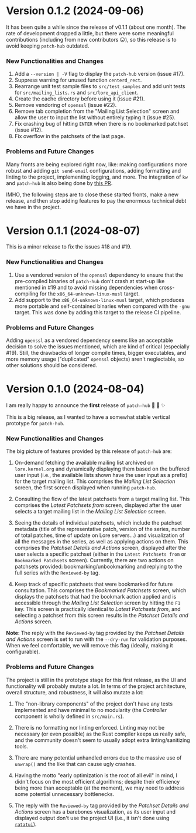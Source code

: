 # Version 0.1.2 (2024-09-06)

It has been quite a while since the release of v0.1.1 (about one month). The rate of development dropped a little, but there were some meaningful contributions (including from new contributors :stuck_out_tongue:), so this release is to avoid keeping `patch-hub` outdated.

### New Functionalities and Changes

1. Add a `--version | -V` flag to display the `patch-hub` version (issue #17).
2. Suppress warning for unused function `centerd_rect`.
3. Rearrange unit test sample files to `src/test_samples` and add unit tests for `src/mailing_lists.rs` and `src/lore_api_client`.
4. Create the cache directory before using it (issue #21).
5. Remove vendoring of `openssl` (issue #22).
6. Remove tab completion from the "Mailing List Selection" screen and allow the user to input the list without entirely typing it (issue #25).
7. Fix crashing bug of hitting `ENTER` when there is no bookmarked patchset (issue #12).
8. Fix overflow in the patchsets of the last page.

### Problems and Future Changes

Many fronts are being explored right now, like: making configurations more robust and adding `git send-email` configurations, adding formatting and linting to the project, implementing logging, and more. The integration of `kw` and `patch-hub` is also being done by [this PR](https://github.com/kworkflow/kworkflow/pull/1155).

IMHO, the following steps are to close these started fronts, make a new release, and then stop adding features to pay the enormous technical debt we have in the project.

# Version 0.1.1 (2024-08-07)

This is a minor release to fix the issues #18 and #19.

### New Functionalities and Changes

1. Use a vendored version of the `openssl` dependency to ensure that the pre-compiled binaries of `patch-hub` don't crash at start-up like mentioned in #19 and to avoid missing dependencies when cross-compiling for the `x86_64-unknown-linux-musl` target.
2. Add support to the `x86_64-unknown-linux-musl` target, which produces more portable and self-contained binaries when compared with the `-gnu` target. This was done by adding this target to the release CI pipeline.

### Problems and Future Changes

Adding `openssl` as a vendored dependency seems like an acceptable decision to solve the issues mentioned, which are kind of critical (especially #19). Still, the drawbacks of longer compile times, bigger executables, and more memory usage ("duplicated" `openssl` objects) aren't neglectable, so other solutions should be considered.

# Version 0.1.0 (2024-08-04)

I am really happy to announce the **first** release of `patch-hub` :tada: :confetti_ball: :sparkles:

This is a big release, as I wanted to have a somewhat stable vertical prototype for `patch-hub`.

### New Functionalities and Changes

The big picture of features provided by this release of `patch-hub` are:

1. On-demand fetching the available mailing list archived on `lore.kernel.org` and dynamically displaying them based on the buffered user input (i.e., the available lists shown have the user input as a prefix) for the target mailing list. This comprises the _Mailing List Selection_ screen, the first screen displayed when running `patch-hub`.

2. Consulting the flow of the latest patchsets from a target mailing list. This comprises the _Latest Patchsets from_ screen, displayed after the user selects a target mailing list in the _Mailing List Selection_ screen.

3. Seeing the details of individual patchsets, which include the patchset metadata (title of the representative patch, version of the series, number of total patches, time of update on Lore servers...) and visualization of all the messages in the series, as well as applying actions on them. This comprises the _Patchset Details and Actions_ screen, displayed after the user selects a specific patchset (either in the `Latest Patchsets from` or `Bookmarked Patchsets` screen). Currently, there are two actions on patchsets provided: bookmarking/unbookmarking and replying to the full series with the `Reviewed-by` tag.

4. Keep track of specific patchsets that were bookmarked for future consultation. This comprises the _Bookmarked Patchsets_ screen, which displays the patchsets that had the bookmark action applied and is accessible through the _Mailing List Selection_ screen by hitting the `F1` key. This screen is practically identical to _Latest Patchsets from_, and selecting a patchset from this screen results in the _Patchset Details and Actions_ screen.

**Note**: The reply with the `Reviewed-by` tag provided by the _Patchset Details and Actions_ screen is set to run with the `--dry-run` for validation purposes.  When we feel comfortable, we will remove this flag (ideally, making it configurable).

### Problems and Future Changes

The project is still in the prototype stage for this first release, as the UI and functionality will probably mutate a lot. In terms of the project architecture, overall structure, and robustness, it will also mutate a lot: 

1. The "non-library components" of the project don't have any tests implemented and have minimal to no modularity (the _Controller_ component is wholly defined in `src/main.rs`).

2. There is no formatting nor linting enforced. Linting may not be necessary (or even possible) as the Rust compiler keeps us really safe, and the community doesn't seem to usually adopt extra linting/sanitizing tools.

3. There are many potential unhandled errors due to the massive use of `unwrap()` and the like that can cause ugly crashes.

4. Having the motto "early optimization is the root of all evil" in mind, I didn't focus on the most efficient algorithms; despite their efficiency being more than acceptable (at the moment), we may need to address some potential unnecessary bottlenecks.

5.  The reply with the `Reviewed-by` tag provided by the _Patchset Details and Actions_ screen has a barebones visualization, as its user input and displayed output don't use the project UI (i.e., it isn't done using [`ratatui`](https://ratatui.rs/)).
